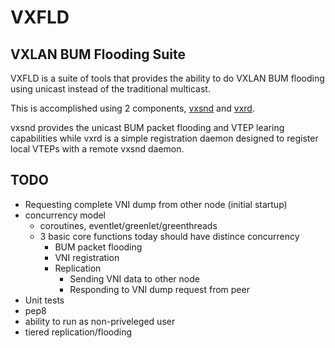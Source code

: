 # VXFLD

## VXLAN BUM Flooding Suite

VXFLD is a suite of tools that provides the ability to do VXLAN
BUM flooding using unicast instead of the traditional multicast.

This is accomplished using 2 components, [vxsnd](https://github.com/CumulusNetworks/vxfld/blob/master/vxsnd.rst)
and [vxrd](https://github.com/CumulusNetworks/vxfld/blob/master/vxrd.rst).

vxsnd provides the unicast BUM packet flooding and VTEP learing
capabilities while vxrd is a simple registration daemon designed to
register local VTEPs with a remote vxsnd daemon.

## TODO
- Requesting complete VNI dump from other node (initial startup)
- concurrency model
  - coroutines, eventlet/greenlet/greenthreads
  - 3 basic core functions today should have distince concurrency
    - BUM packet flooding
    - VNI registration
    - Replication
      - Sending VNI data to other node
      - Responding to VNI dump request from peer
- Unit tests
- pep8
- ability to run as non-priveleged user
- tiered replication/flooding
